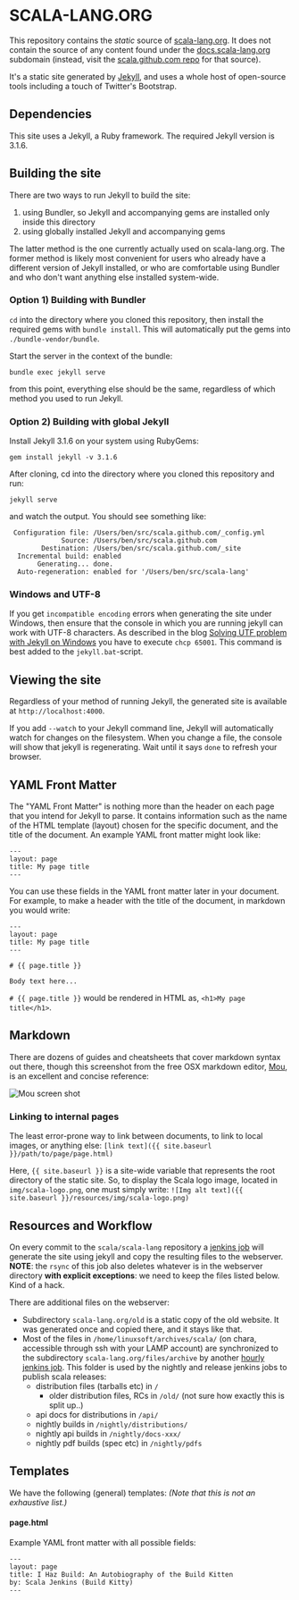 # SCALA-LANG.ORG

This repository contains the _static_ source of [scala-lang.org](http://scala-lang.org). It does not contain the source of any content found under the [docs.scala-lang.org](http://docs.scala-lang.org) subdomain (instead, visit the [scala.github.com repo](http://github.com/scala/scala.github.com) for that source).

It's a static site generated by [Jekyll](https://github.com/mojombo/jekyll), and uses a whole host of open-source tools including a touch of Twitter's Bootstrap.

## Dependencies

This site uses a Jekyll, a Ruby framework. The required Jekyll version is 3.1.6.

## Building the site

There are two ways to run Jekyll to build the site:

1. using Bundler, so Jekyll and accompanying gems are installed only inside this directory
2. using globally installed Jekyll and accompanying gems

The latter method is the one currently actually used on scala-lang.org. The
former method is likely most convenient for users who already have a different
version of Jekyll installed, or who are comfortable using Bundler and who don't
want anything else installed system-wide.

### Option 1) Building with Bundler

`cd` into the directory where you cloned this repository, then install the required gems with `bundle install`. This will automatically put the gems into `./bundle-vendor/bundle`.

Start the server in the context of the bundle:

    bundle exec jekyll serve

from this point, everything else should be the same, regardless of which method
you used to run Jekyll.

### Option 2) Building with global Jekyll

Install Jekyll 3.1.6 on your system using RubyGems:

    gem install jekyll -v 3.1.6

After cloning, cd into the directory where you cloned this repository and run:

    jekyll serve

and watch the output. You should see something like:

     Configuration file: /Users/ben/src/scala.github.com/_config.yml
                 Source: /Users/ben/src/scala.github.com
            Destination: /Users/ben/src/scala.github.com/_site
      Incremental build: enabled
           Generating... done.
      Auto-regeneration: enabled for '/Users/ben/src/scala-lang'

### Windows and UTF-8

If you get `incompatible encoding` errors when generating the site under Windows, then ensure that the
console in which you are running jekyll can work with UTF-8 characters. As described in the blog
[Solving UTF problem with Jekyll on Windows](http://joseoncode.com/2011/11/27/solving-utf-problem-with-jekyll-on-windows/)
you have to execute `chcp 65001`. This command is best added to the `jekyll.bat`-script.

## Viewing the site

Regardless of your method of running Jekyll, the generated site is available at `http://localhost:4000`.

If you add `--watch` to your Jekyll command line, Jekyll will automatically watch for changes on the filesystem. When you change a file, the console will show that jekyll is regenerating. Wait until it says `done` to refresh your browser.

## YAML Front Matter

The "YAML Front Matter" is nothing more than the header on each page that you intend for Jekyll to parse. It contains information such as the name of the HTML template (layout) chosen for the specific document, and the title of the document. An example YAML front matter might look like:

    ---
    layout: page
    title: My page title
    ---

You can use these fields in the YAML front matter later in your document. For example, to make a header with the title of the document, in markdown you would write:

    ---
    layout: page
    title: My page title
    ---

    # {{ page.title }}

    Body text here...

`# {{ page.title }}` would be rendered in HTML as, `<h1>My page title</h1>`.

## Markdown

There are dozens of guides and cheatsheets that cover markdown syntax out there, though this screenshot from the free OSX markdown editor, [Mou](http://mouapp.com/), is an excellent and concise reference:

![Mou screen shot](http://25.io/mou/img/1.png)

### Linking to internal pages

The least error-prone way to link between documents, to link to local images, or anything else: `[link text]({{ site.baseurl }}/path/to/page/page.html)`

Here, `{{ site.baseurl }}` is a site-wide variable that represents the root directory of the static site. So, to display the Scala logo image, located in `img/scala-logo.png`, one must simply write: `![Img alt text]({{ site.baseurl }}/resources/img/scala-logo.png)`



## Resources and Workflow

On every commit to the `scala/scala-lang` repository a [jenkins job](https://scala-webapps.epfl.ch/jenkins/view/All/job/scala-lang.org-builder/) will generate the site using jekyll and copy the resulting files to the webserver. **NOTE**: the `rsync` of this job also deletes whatever is in the webserver directory **with explicit exceptions**: we need to keep the files listed below. Kind of a hack.

There are additional files on the webserver:
  - Subdirectory `scala-lang.org/old` is a static copy of the old website. It was generated once and copied there, and it stays like that.
  - Most of the files in `/home/linuxsoft/archives/scala/` (on chara, accessible through ssh with your LAMP account) are synchronized to the subdirectory `scala-lang.org/files/archive` by another [hourly jenkins job](https://scala-webapps.epfl.ch/jenkins/view/All/job/scala-lang.org-scala-dist-archive-sync/). This folder is used by the nightly and release jenkins jobs to publish scala releases:
    - distribution files (tarballs etc) in `/`
      - older distribution files, RCs in `/old/` (not sure how exactly this is split up..)
    - api docs for distributions in `/api/`
    - nightly builds in `/nightly/distributions/`
    - nightly api builds in `/nightly/docs-xxx/`
    - nightly pdf builds (spec etc) in `/nightly/pdfs`

## Templates

We have the following (general) templates:
_(Note that this is not an exhaustive list.)_

#### page.html

Example YAML front matter with all possible fields:

    ---
    layout: page
    title: I Haz Build: An Autobiography of the Build Kitten
    by: Scala Jenkins (Build Kitty)
    ---

